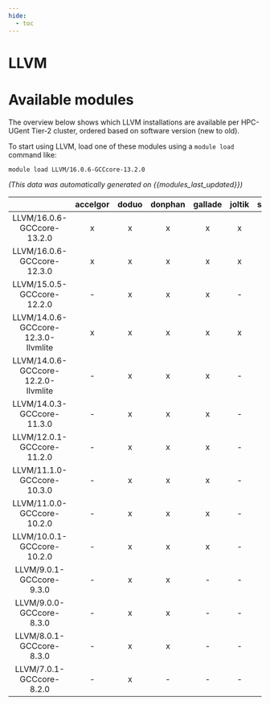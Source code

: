 ```yaml
---
hide:
  - toc
---
```


LLVM
====

# Available modules


The overview below shows which LLVM installations are available per HPC-UGent Tier-2 cluster, ordered based on software version (new to old).

To start using LLVM, load one of these modules using a `module load` command like:

```shell
module load LLVM/16.0.6-GCCcore-13.2.0
```

*(This data was automatically generated on {{modules_last_updated}})*  

| |accelgor|doduo|donphan|gallade|joltik|shinx|skitty|
| :---: | :---: | :---: | :---: | :---: | :---: | :---: | :---: |
|LLVM/16.0.6-GCCcore-13.2.0|x|x|x|x|x|x|x|
|LLVM/16.0.6-GCCcore-12.3.0|x|x|x|x|x|x|x|
|LLVM/15.0.5-GCCcore-12.2.0|-|x|x|x|-|x|-|
|LLVM/14.0.6-GCCcore-12.3.0-llvmlite|x|x|x|x|x|x|x|
|LLVM/14.0.6-GCCcore-12.2.0-llvmlite|-|x|x|x|-|-|-|
|LLVM/14.0.3-GCCcore-11.3.0|-|x|x|x|-|x|-|
|LLVM/12.0.1-GCCcore-11.2.0|-|x|x|x|-|-|-|
|LLVM/11.1.0-GCCcore-10.3.0|-|x|x|x|-|-|-|
|LLVM/11.0.0-GCCcore-10.2.0|-|x|x|x|-|-|-|
|LLVM/10.0.1-GCCcore-10.2.0|-|x|x|x|-|-|-|
|LLVM/9.0.1-GCCcore-9.3.0|-|x|x|-|-|-|-|
|LLVM/9.0.0-GCCcore-8.3.0|-|x|x|-|-|-|-|
|LLVM/8.0.1-GCCcore-8.3.0|-|x|x|-|-|-|-|
|LLVM/7.0.1-GCCcore-8.2.0|-|x|-|-|-|-|-|
